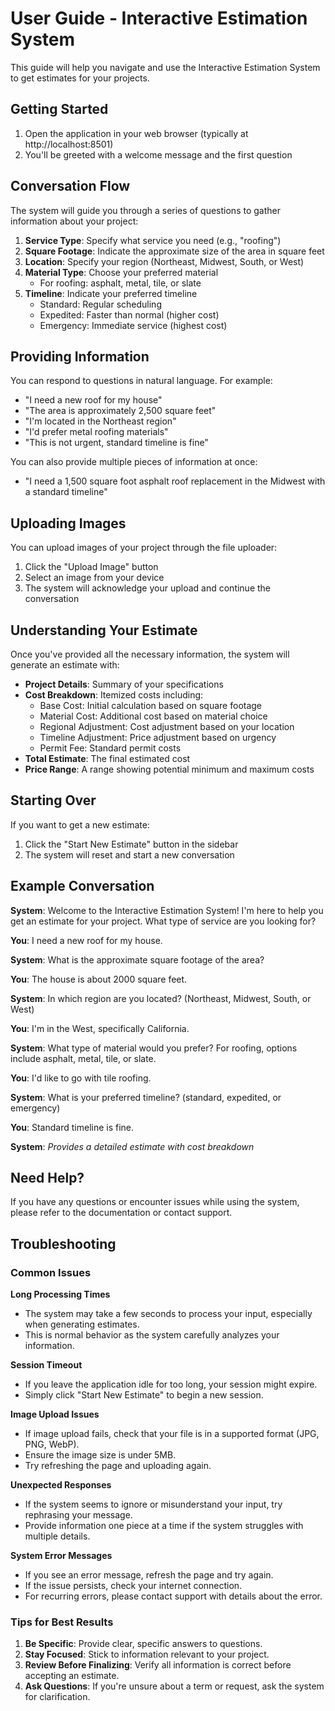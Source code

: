 # User Guide - Interactive Estimation System

This guide will help you navigate and use the Interactive Estimation System to get estimates for your projects.

## Getting Started

1. Open the application in your web browser (typically at http://localhost:8501)
2. You'll be greeted with a welcome message and the first question

## Conversation Flow

The system will guide you through a series of questions to gather information about your project:

1. **Service Type**: Specify what service you need (e.g., "roofing")
2. **Square Footage**: Indicate the approximate size of the area in square feet
3. **Location**: Specify your region (Northeast, Midwest, South, or West)
4. **Material Type**: Choose your preferred material
   - For roofing: asphalt, metal, tile, or slate
5. **Timeline**: Indicate your preferred timeline
   - Standard: Regular scheduling
   - Expedited: Faster than normal (higher cost)
   - Emergency: Immediate service (highest cost)

## Providing Information

You can respond to questions in natural language. For example:

- "I need a new roof for my house"
- "The area is approximately 2,500 square feet"
- "I'm located in the Northeast region"
- "I'd prefer metal roofing materials"
- "This is not urgent, standard timeline is fine"

You can also provide multiple pieces of information at once:

- "I need a 1,500 square foot asphalt roof replacement in the Midwest with a standard timeline"

## Uploading Images

You can upload images of your project through the file uploader:

1. Click the "Upload Image" button
2. Select an image from your device
3. The system will acknowledge your upload and continue the conversation

## Understanding Your Estimate

Once you've provided all the necessary information, the system will generate an estimate with:

- **Project Details**: Summary of your specifications
- **Cost Breakdown**: Itemized costs including:
  - Base Cost: Initial calculation based on square footage
  - Material Cost: Additional cost based on material choice
  - Regional Adjustment: Cost adjustment based on your location
  - Timeline Adjustment: Price adjustment based on urgency
  - Permit Fee: Standard permit costs
- **Total Estimate**: The final estimated cost
- **Price Range**: A range showing potential minimum and maximum costs

## Starting Over

If you want to get a new estimate:

1. Click the "Start New Estimate" button in the sidebar
2. The system will reset and start a new conversation

## Example Conversation

**System**: Welcome to the Interactive Estimation System! I'm here to help you get an estimate for your project. What type of service are you looking for?

**You**: I need a new roof for my house.

**System**: What is the approximate square footage of the area?

**You**: The house is about 2000 square feet.

**System**: In which region are you located? (Northeast, Midwest, South, or West)

**You**: I'm in the West, specifically California.

**System**: What type of material would you prefer? For roofing, options include asphalt, metal, tile, or slate.

**You**: I'd like to go with tile roofing.

**System**: What is your preferred timeline? (standard, expedited, or emergency)

**You**: Standard timeline is fine.

**System**: *Provides a detailed estimate with cost breakdown*

## Need Help?

If you have any questions or encounter issues while using the system, please refer to the documentation or contact support.

## Troubleshooting

### Common Issues

**Long Processing Times**
- The system may take a few seconds to process your input, especially when generating estimates.
- This is normal behavior as the system carefully analyzes your information.

**Session Timeout**
- If you leave the application idle for too long, your session might expire.
- Simply click "Start New Estimate" to begin a new session.

**Image Upload Issues**
- If image upload fails, check that your file is in a supported format (JPG, PNG, WebP).
- Ensure the image size is under 5MB.
- Try refreshing the page and uploading again.

**Unexpected Responses**
- If the system seems to ignore or misunderstand your input, try rephrasing your message.
- Provide information one piece at a time if the system struggles with multiple details.

**System Error Messages**
- If you see an error message, refresh the page and try again.
- If the issue persists, check your internet connection.
- For recurring errors, please contact support with details about the error.

### Tips for Best Results

1. **Be Specific**: Provide clear, specific answers to questions.
2. **Stay Focused**: Stick to information relevant to your project.
3. **Review Before Finalizing**: Verify all information is correct before accepting an estimate.
4. **Ask Questions**: If you're unsure about a term or request, ask the system for clarification.
